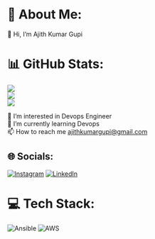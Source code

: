 # 💫 About Me:
👋 Hi, I’m Ajith Kumar Gupi<br>

# 📊 GitHub Stats:
![](https://github-readme-stats.vercel.app/api?username=ajith-1610&theme=neon&hide_border=false&include_all_commits=true&count_private=false)<br/>
![](https://github-readme-streak-stats.herokuapp.com/?user=ajith-1610&theme=neon&hide_border=false)<br/>
![](https://github-readme-stats.vercel.app/api/top-langs/?username=ajith-1610&theme=neon&hide_border=false&include_all_commits=true&count_private=false&layout=compact)

👀 I’m interested in Devops Engineer<br>🌱 I’m currently learning Devops<br>📫 How to reach me ajithkumargupi@gmail.com

## 🌐 Socials:
[![Instagram](https://img.shields.io/badge/Instagram-%23E4405F.svg?logo=Instagram&logoColor=white)](https://instagram.com/https://www.instagram.com/ajithh._7/) [![LinkedIn](https://img.shields.io/badge/LinkedIn-%230077B5.svg?logo=linkedin&logoColor=white)](https://linkedin.com/in/www.linkedin.com/in/ajithkumar-gupi) 

# 💻 Tech Stack:
![Ansible](https://img.shields.io/badge/ansible-%231A1918.svg?style=for-the-badge&logo=ansible&logoColor=white) ![AWS](https://img.shields.io/badge/AWS-%23FF9900.svg?style=for-the-badge&logo=amazon-aws&logoColor=white)
<!-- Proudly created with GPRM ( https://gprm.itsvg.in ) -->
